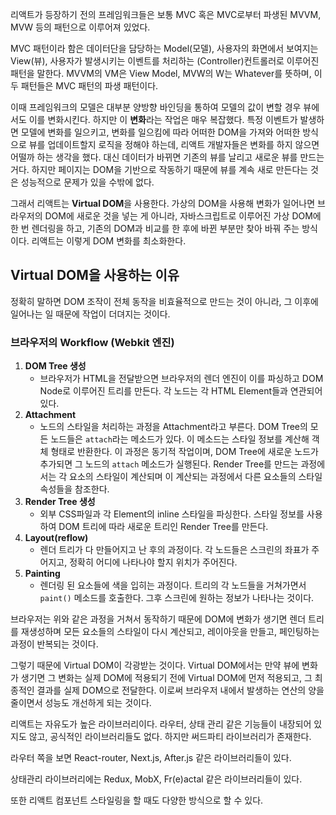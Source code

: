 리액트가 등장하기 전의 프레임워크들은 보통 MVC 혹은 MVC로부터 파생된 MVVM, MVW 등의 패턴으로 이루어져 있었다.

MVC 패턴이라 함은 데이터단을 담당하는 Model(모델), 사용자의 화면에서 보여지는 View(뷰), 사용자가 발생시키는 이벤트를 처리하는 (Controller)컨트롤러로 이루어진 패턴을 말한다. MVVM의 VM은 View Model, MVW의 W는 Whatever를 뜻하며, 이 두 패턴들은 MVC 패턴의 파생 패턴이다.

이때 프레임워크의 모델은 대부분 양방향 바인딩을 통하여 모델의 값이 변할 경우 뷰에서도 이를 변화시킨다. 하지만 이 **변화**라는 작업은 매우 복잡했다. 특정 이벤트가 발생하면 모델에 변화를 일으키고, 변화를 일으킴에 따라 어떠한 DOM을 가져와 어떠한 방식으로 뷰를 업데이트할지 로직을 정해야 하는데, 리액트 개발자들은 변화를 하지 않으면 어떨까 하는 생각을 했다. 대신 데이터가 바뀌면 기존의 뷰를 날리고 새로운 뷰를 만드는 거다. 하지만 페이지는 DOM을 기반으로 작동하기 때문에 뷰를 계속 새로 만든다는 것은 성능적으로 문제가 있을 수밖에 없다.

그래서 리액트는 **Virtual DOM**을 사용한다. 가상의 DOM을 사용해 변화가 일어나면 브라우저의 DOM에 새로운 것을 넣는 게 아니라, 자바스크립트로 이루어진 가상 DOM에 한 번 렌더링을 하고, 기존의 DOM과 비교를 한 후에 바뀐 부분만 찾아 바꿔 주는 방식이다. 리액트는 이렇게 DOM 변화를 최소화한다.

## Virtual DOM을 사용하는 이유
정확히 말하면 DOM 조작이 전체 동작을 비효율적으로 만드는 것이 아니라, 그 이후에 일어나는 일 때문에 작업이 더뎌지는 것이다.

### 브라우저의 Workflow (Webkit 엔진)
1. **DOM Tree 생성**
   - 브라우저가 HTML을 전달받으면 브라우저의 렌더 엔진이 이를 파싱하고 DOM Node로 이루어진 트리를 만든다. 각 노드는 각 HTML Element들과 연관되어 있다.
2. **Attachment**
    - 노드의 스타일을 처리하는 과정을 Attachment라고 부른다. DOM Tree의 모든 노드들은 `attach`라는 메소드가 있다. 이 메소드는 스타일 정보를 계산해 객체 형태로 반환한다. 이 과정은 동기적 작업이며, DOM Tree에 새로운 노드가 추가되면 그 노드의 `attach` 메소드가 실행된다. Render Tree를 만드는 과정에서는 각 요소의 스타일이 계산되며 이 계산되는 과정에서 다른 요소들의 스타일 속성들을 참조한다.
3. **Render Tree 생성**
    - 외부 CSS파일과 각 Element의 inline 스타일을 파싱한다. 스타일 정보를 사용하여 DOM 트리에 따라 새로운 트리인 Render Tree를 만든다.
4. **Layout(reflow)**
    - 렌더 트리가 다 만들어지고 난 후의 과정이다. 각 노드들은 스크린의 좌표가 주어지고, 정확히 어디에 나타나야 할지 위치가 주어진다.
5. **Painting**
    - 렌더링 된 요소들에 색을 입히는 과정이다. 트리의 각 노드들을 거쳐가면서 `paint()` 메소드를 호출한다. 그후 스크린에 원하는 정보가 나타나는 것이다.

브라우저는 위와 같은 과정을 거쳐서 동작하기 때문에 DOM에 변화가 생기면 렌더 트리를 재생성하며 모든 요소들의 스타일이 다시 계산되고, 레이아웃을 만들고, 페인팅하는 과정이 반복되는 것이다.

그렇기 때문에 Virtual DOM이 각광받는 것이다. Virtual DOM에서는 만약 뷰에 변화가 생기면 그 변화는 실제 DOM에 적용되기 전에 Virtual DOM에 먼저 적용되고, 그 최종적인 결과를 실제 DOM으로 전달한다. 이로써 브라우저 내에서 발생하는 연산의 양을 줄이면서 성능도 개선하게 되는 것이다.

리액트는 자유도가 높은 라이브러리이다. 라우터, 상태 관리 같은 기능들이 내장되어 있지도 않고, 공식적인 라이브러리들도 없다. 하지만 써드파티 라이브러리가 존재한다.

라우터 쪽을 보면 React-router, Next.js, After.js 같은 라이브러리들이 있다.

상태관리 라이브러리에는 Redux, MobX, Fr(e)actal 같은 라이브러리들이 있다.

또한 리액트 컴포넌트 스타일링을 할 때도 다양한 방식으로 할 수 있다.